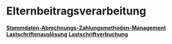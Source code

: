 # Elternbeitragsverarbeitung

**[Stammdaten-Abrechnungs-Zahlungsmethoden-Management](elternbeitragsverarbeitung/stammdaten-abrechnungs-zahlungsmethoden-management.md)**
**[Lastschriftenauslösung](elternbeitragsverarbeitung/lastschriftenausloesung.md)**
**[Lastschriftverbuchung](elternbeitragsverarbeitung/lastschriftverbuchung.md)**
